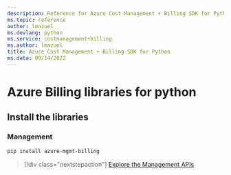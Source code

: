 ```yaml
---
description: Reference for Azure Cost Management + Billing SDK for Python
ms.topic: reference
author: lmazuel
ms.devlang: python
ms.service: costmanagement+billing
ms.author: lmazuel
title: Azure Cost Management + Billing SDK for Python
ms.data: 09/14/2022
---
```

# Azure Billing libraries for python

## Install the libraries


### Management

```bash
pip install azure-mgmt-billing
```
> [!div class="nextstepaction"]
> [Explore the Management APIs](/python/api/overview/azure/billing/management)